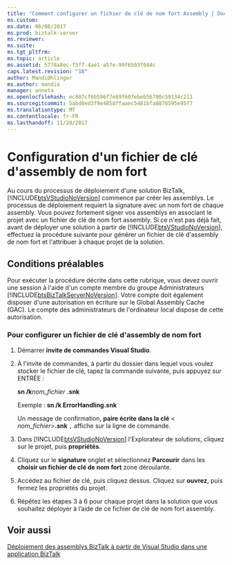 ```yaml
---
title: "Comment configurer un fichier de clé de nom fort Assembly | Documents Microsoft"
ms.custom: 
ms.date: 06/08/2017
ms.prod: biztalk-server
ms.reviewer: 
ms.suite: 
ms.tgt_pltfrm: 
ms.topic: article
ms.assetid: 5778a8ec-f5f7-4ae1-a57e-99f6503f044c
caps.latest.revision: "18"
author: MandiOhlinger
ms.author: mandia
manager: anneta
ms.openlocfilehash: ec807cf6b596f7e89f607ebeb56700c59134c211
ms.sourcegitcommit: 5abd0ed3f9e4858ffaaec5481bfa8878595e95f7
ms.translationtype: MT
ms.contentlocale: fr-FR
ms.lasthandoff: 11/28/2017
---
```

# <a name="how-to-configure-a-strong-name-assembly-key-file"></a>Configuration d'un fichier de clé d'assembly de nom fort
Au cours du processus de déploiement d'une solution BizTalk, [!INCLUDE[btsVStudioNoVersion](../includes/btsvstudionoversion-md.md)] commence par créer les assemblys. Le processus de déploiement requiert la signature avec un nom fort de chaque assembly. Vous pouvez fortement signer vos assemblys en associant le projet avec un fichier de clé de nom fort assembly. Si ce n'est pas déjà fait, avant de déployer une solution à partir de [!INCLUDE[btsVStudioNoVersion](../includes/btsvstudionoversion-md.md)], effectuez la procédure suivante pour générer un fichier de clé d'assembly de nom fort et l'attribuer à chaque projet de la solution.  
  
## <a name="prerequisites"></a>Conditions préalables  
 Pour exécuter la procédure décrite dans cette rubrique, vous devez ouvrir une session à l'aide d'un compte membre du groupe Administrateurs [!INCLUDE[btsBizTalkServerNoVersion](../includes/btsbiztalkservernoversion-md.md)]. Votre compte doit également disposer d'une autorisation en écriture sur le Global Assembly Cache (GAC). Le compte des administrateurs de l'ordinateur local dispose de cette autorisation.  
  
### <a name="to-configure-a-strong-name-assembly-key-file"></a>Pour configurer un fichier de clé d'assembly de nom fort  
  
1.  Démarrer **invite de commandes Visual Studio**.  
  
2.  À l'invite de commandes, à partir du dossier dans lequel vous voulez stocker le fichier de clé, tapez la commande suivante, puis appuyez sur ENTRÉE :  
  
     **sn /k***nom_fichier* **.snk**   
  
     Exemple : **sn /k ErrorHandling.snk**  
  
     Un message de confirmation, **paire écrite dans la clé** \< *nom_fichier*\>**.snk** `,` affiche sur la ligne de commande.  
  
3.  Dans [!INCLUDE[btsVStudioNoVersion](../includes/btsvstudionoversion-md.md)] l’Explorateur de solutions, cliquez sur le projet, puis **propriétés**.  
  
4.  Cliquez sur le **signature** onglet et sélectionnez **Parcourir** dans les **choisir un fichier de clé de nom fort** zone déroulante.  
  
5.  Accédez au fichier de clé, puis cliquez dessus. Cliquez sur **ouvrez**, puis fermez les propriétés du projet.  
  
6.  Répétez les étapes 3 à 6 pour chaque projet dans la solution que vous souhaitez déployer à l’aide de ce fichier de clé de nom fort assembly.  
  
## <a name="see-also"></a>Voir aussi  
 [Déploiement des assemblys BizTalk à partir de Visual Studio dans une application BizTalk](../core/deploying-biztalk-assemblies-from-visual-studio-into-a-biztalk-application.md)